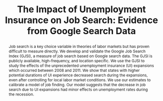 ---
layout: none
title: "The Impact of Unemployment Insurance on Job Search: Evidence from Google Search Data"
category: research
abstract: Job search is a key choice variable in theories of labor markets but has proven difficult to measure directly. We develop and validate the Google Job Search Index (GJSI), a measure of job search based on Google search data. The GJSI is publicly available, high-frequency, and location specific. We use the GJSI to study the effects of the unprecedented unemployment insurance (UI) expansions which occurred between 2008 and 2011. We show that states with higher potential durations of UI experience decreased search during the expansions, even after controlling for local labor market conditions. We use our estimates to calibrate a model of job finding. Our model suggests that the decrease in job search due to UI expansions had minor effects on unemployment rates during the recession.
link: /assets/FullTexasJobSearch.pdf
priority: '3'
bibtex: "http://andreyfradkin.com/assets/bibtex_papers/jobsearch.html"
coauthors: (with <a href = "https://sites.google.com/site/srbaker/"> Scott Baker</a>)
data: "https://www.dropbox.com/s/ybarvkfld30mg5x/Google_Data.zip?dl=0"
js: "toggleMe('google'); return false;"
js_abbrev: 'google'
other: Revise and Resubmit at the Journal of Labor Economics
bib: <br> @article{bakerfradkin2015,
  title={The Impact of Unemployment Insurance on Job Search&#58; Evidence from Google Search Data},
  author={Baker, Scott and Fradkin, Andrey},
  year={2015}}
bibjs: "toggleMe('google_bib'); return false;"
bib_abbrev: 'google_bib'
---